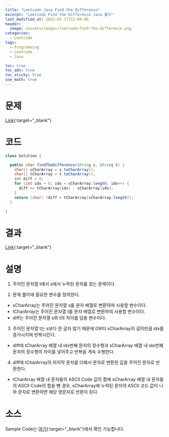 ```yaml
---
title: "Leetcode Java Find the Difference"
excerpt: "Leetcode Find the Difference Java 풀이"
last_modified_at: 2022-02-17T12:00:00
header:
  image: /assets/images/leetcode/find-the-difference.png
categories:
  - Leetcode
tags:
  - Programming
  - Leetcode
  - Java

toc: true
toc_ads: true
toc_sticky: true
use_math: true
---
```

# 문제
[Link](https://leetcode.com/problems/find-the-difference/){:target="_blank"}

# 코드
```java
class Solution {

  public char findTheDifference(String s, String t) {
    char[] sCharArray = s.toCharArray();
    char[] tCharArray = t.toCharArray();
    int diff = 0;
    for (int idx = 0; idx < sCharArray.length; idx++) {
      diff += tCharArray[idx] - sCharArray[idx];
    }
    return (char) (diff + tCharArray[sCharArray.length]);
  }

}
```

# 결과
[Link](https://leetcode.com/submissions/detail/642948325/){:target="_blank"}

# 설명
1. 주어진 문자열 t에서 s에서 누락된 문자를 찾는 문제이다.

2. 문제 풀이에 필요한 변수를 정의한다.
- sCharArray는 주어진 문자열 s를 문자 배열로 변환하여 사용할 변수이다.
- tCharArray는 주어진 문자열 t를 문자 배열로 변환하여 사용할 변수이다.
- diff는 주어진 문자열 s와 t의 차이를 담을 변수이다.

3. 주어진 문자열 t는 s보다 한 글자 많기 때문에 0부터 sCharArray의 길이만큼 idx를 증가시키며 반복시킨다.
- diff에 tCharArray 배열 내 idx번째 문자의 정수형과 sCharArray 배열 내 idx번째 문자의 정수형의 차이를 넣어주고 반복을 계속 수행한다.

4. diff에 tCharArray의 마지막 문자를 더해서 문자로 변환한 값을 주어진 문자로 반환한다.
- tCharArray 배열 내 문자들의 ASCII Code 값의 합에 sCharArray 배열 내 문자들의 ASCII Code의 합을 뺀 경우, sCharArray에 누락된 문자의 ASCII 코드 값이 나와 문자로 변환하면 해당 영문자로 반환이 된다.

# 소스
Sample Code는 [여기](https://github.com/GracefulSoul/leetcode/blob/master/src/main/java/gracefulsoul/problems/FindTheDifference.java){:target="_blank"}에서 확인 가능합니다.